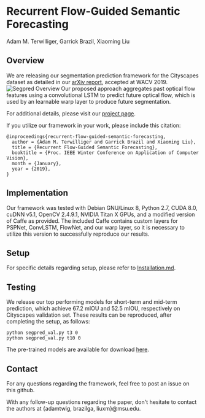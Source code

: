 # Recurrent Flow-Guided Semantic Forecasting
Adam M. Terwilliger, Garrick Brazil, Xiaoming Liu

## Overview
We are releasing our segmentation prediction framework for the Cityscapes dataset as detailed in our [arXiv report](https://arxiv.org/abs/1809.08318), accepted at WACV 2019. 
![Segpred Overview](http://cvlab.cse.msu.edu/images/segpred/overview.jpg)
Our proposed approach aggregates past optical flow features using a convolutional LSTM to predict future optical flow, which is used by an learnable warp layer to produce future segmentation.

For additional details, please visit our [project page](http://cvlab.cse.msu.edu/project-segpred.html).

If you utilize our framework in your work, please include this citation:

    @inproceedings{recurrent-flow-guided-semantic-forecasting, 
      author = {Adam M. Terwilliger and Garrick Brazil and Xiaoming Liu},
      title = {Recurrent Flow-Guided Semantic Forecasting},
      booktitle = {Proc. IEEE Winter Conference on Application of Computer Vision},
      month = {January},
      year = {2019},
    }
    
## Implementation
Our framework was tested with Debian GNU/Linux 8, Python 2.7, CUDA 8.0, cuDNN v5.1, OpenCV 2.4.9.1, NVIDIA Titan X GPUs, and a modified version of Caffe as provided. The included Caffe contains custom layers for PSPNet, ConvLSTM, FlowNet, and our warp layer, so it is necessary to utilize this version to successfully reproduce our results.

## Setup
For specific details regarding setup, please refer to [Installation.md](docs/Installation.md).

## Testing
We release our top performing models for short-term and mid-term prediction, which achieve 67.2 mIOU and 52.5 mIOU, respectively on Cityscapes validation set. These results can be reproduced, after completing the setup, as follows:

    python segpred_val.py t3 0
    python segpred_val.py t10 0

The pre-trained models are available for download [here](https://www.cse.msu.edu/computervision/segpred-release.zip).

## Contact
For any questions regarding the framework, feel free to post an issue on this github. 

With any follow-up questions regarding the paper, don't hesitate to contact the authors at {adamtwig, brazilga, liuxm}@msu.edu.

